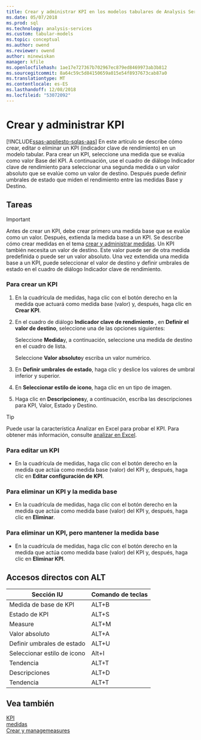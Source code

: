 ```yaml
---
title: Crear y administrar KPI en los modelos tabulares de Analysis Services | Microsoft Docs
ms.date: 05/07/2018
ms.prod: sql
ms.technology: analysis-services
ms.custom: tabular-models
ms.topic: conceptual
ms.author: owend
ms.reviewer: owend
author: minewiskan
manager: kfile
ms.openlocfilehash: 1ae17e727367b702967ec879ed8469973ab3b812
ms.sourcegitcommit: 8a64c59c5d84150659a015e54f8937673cab87a0
ms.translationtype: MT
ms.contentlocale: es-ES
ms.lasthandoff: 12/08/2018
ms.locfileid: "53072092"
---
```

# <a name="create-and-manage-kpis"></a>Crear y administrar KPI 
[!INCLUDE[ssas-appliesto-sqlas-aas](../../includes/ssas-appliesto-sqlas-aas.md)]
  En este artículo se describe cómo crear, editar o eliminar un KPI (indicador clave de rendimiento) en un modelo tabular. Para crear un KPI, seleccione una medida que se evalúa como valor Base del KPI. A continuación, use el cuadro de diálogo Indicador clave de rendimiento para seleccionar una segunda medida o un valor absoluto que se evalúe como un valor de destino. Después puede definir umbrales de estado que miden el rendimiento entre las medidas Base y Destino.  
  
## <a name="tasks"></a>Tareas  
  
> [!IMPORTANT]  
>  Antes de crear un KPI, debe crear primero una medida base que se evalúe como un valor. Después, extienda la medida base a un KPI. Se describe cómo crear medidas en el tema [crear y administrar medidas](../../analysis-services/tabular-models/create-and-manage-measures-ssas-tabular.md). Un KPI también necesita un valor de destino. Este valor puede ser de otra medida predefinida o puede ser un valor absoluto. Una vez extendida una medida base a un KPI, puede seleccionar el valor de destino y definir umbrales de estado en el cuadro de diálogo Indicador clave de rendimiento.  
  
###  <a name="bkmk_create_KPI"></a> Para crear un KPI  
  
1.  En la cuadrícula de medidas, haga clic con el botón derecho en la medida que actuará como medida base (valor) y, después, haga clic en **Crear KPI**.  
  
2.  En el cuadro de diálogo **Indicador clave de rendimiento** , en **Definir el valor de destino**, seleccione una de las opciones siguientes:  
  
     Seleccione **Medida**y, a continuación, seleccione una medida de destino en el cuadro de lista.  
  
     Seleccione **Valor absoluto**y escriba un valor numérico.  
  
3.  En **Definir umbrales de estado**, haga clic y deslice los valores de umbral inferior y superior.  
  
4.  En **Seleccionar estilo de icono**, haga clic en un tipo de imagen.  
  
5.  Haga clic en **Descripciones**y, a continuación, escriba las descripciones para KPI, Valor, Estado y Destino.  
  
> [!TIP]  
>  Puede usar la característica Analizar en Excel para probar el KPI. Para obtener más información, consulte [analizar en Excel](../../analysis-services/tabular-models/analyze-in-excel-ssas-tabular.md).  
  
###  <a name="bkmk_edit_KPI"></a> Para editar un KPI  
  
-   En la cuadrícula de medidas, haga clic con el botón derecho en la medida que actúa como medida base (valor) del KPI y, después, haga clic en **Editar configuración de KPI**.  
  
###  <a name="bkmk_delete"></a> Para eliminar un KPI y la medida base  
  
-   En la cuadrícula de medidas, haga clic con el botón derecho en la medida que actúa como medida base (valor) del KPI y, después, haga clic en **Eliminar**.  
  
###  <a name="bkmk_delete_KPI"></a> Para eliminar un KPI, pero mantener la medida base  
  
-   En la cuadrícula de medidas, haga clic con el botón derecho en la medida que actúa como medida base (valor) del KPI y, después, haga clic en **Eliminar KPI**.  
  
## <a name="alt-shortcuts"></a>Accesos directos con ALT  
  
|Sección IU|Comando de teclas|  
|----------------|-----------------|  
|Medida de base de KPI|ALT+B|  
|Estado de KPI|ALT+S|  
|Measure|ALT+M|  
|Valor absoluto|ALT+A|  
|Definir umbrales de estado|ALT+U|  
|Seleccionar estilo de icono|Alt+I|  
|Tendencia|ALT+T|  
|Descripciones|ALT+D|  
|Tendencia|ALT+T|  
  
## <a name="see-also"></a>Vea también  
 [KPI](../../analysis-services/tabular-models/kpis-ssas-tabular.md)   
 [medidas](../../analysis-services/tabular-models/measures-ssas-tabular.md)   
 [Crear y managemeasures](../../analysis-services/tabular-models/create-and-manage-measures-ssas-tabular.md)  
  
  
